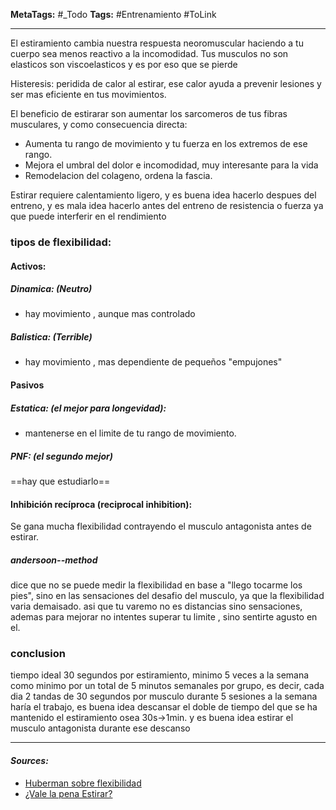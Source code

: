 **MetaTags:** #_Todo
**Tags:** #Entrenamiento #ToLink 
- - -
El estiramiento cambia nuestra respuesta neoromuscular haciendo a tu cuerpo sea menos reactivo a la incomodidad.
Tus musculos no son elasticos son viscoelasticos y es por eso que se pierde

Histeresis: peridida de calor al estirar, ese calor ayuda a prevenir lesiones y ser mas eficiente en tus movimientos.

El beneficio de estirarar son aumentar los sarcomeros de tus fibras musculares, y como consecuencia directa:
- Aumenta tu rango de movimiento y tu fuerza en los extremos de ese rango.
- Mejora el umbral del dolor e incomodidad, muy interesante para la vida
- Remodelacion del colageno, ordena la fascia.

Estirar requiere calentamiento ligero, y es buena idea hacerlo despues del entreno,
y es mala idea hacerlo antes del entreno de resistencia o fuerza ya que puede interferir en el rendimiento
 
### tipos de flexibilidad:

 #### Activos:
 ##### Dinamica: (Neutro)
- hay movimiento , aunque mas controlado
##### Balistica: (Terrible)
 - hay movimiento , mas dependiente de pequeños "empujones" 
#### Pasivos
##### Estatica: (el mejor para longevidad):
- mantenerse en el limite de tu rango de movimiento.
 ##### PNF: (el segundo mejor)
 ==hay que estudiarlo==
#### Inhibición recíproca (reciprocal inhibition):
Se gana mucha flexibilidad contrayendo el musculo antagonista antes de estirar.
##### andersoon--method
dice que no se puede medir la flexibilidad en base a "llego tocarme los pies", sino en las sensaciones del desafio del musculo, ya que la flexibilidad varia demaisado. asi que tu varemo no es distancias sino sensaciones, ademas  para mejorar no intentes superar tu limite , sino sentirte agusto en el. 
### conclusion
  tiempo ideal 30 segundos por estiramiento, minimo 5 veces a la semana como minimo por un total de 5 minutos semanales por grupo, es decir, cada dia 2 tandas de 30 segundos por musculo durante 5 sesiones a  la semana haría el trabajo, es buena idea descansar el doble de tiempo del que se ha mantenido el estiramiento osea 30s->1min. y es buena idea estirar el musculo antagonista durante ese descanso

- - - 
#### ***Sources:***
- [Huberman sobre flexibilidad](https://www.youtube.com/watch?v=tkH2-_jMCSk&t=6636s)
- [¿Vale la pena Estirar?](https://www.youtube.com/watch?v=WxyniPKYVb0)